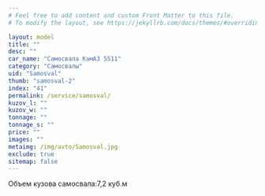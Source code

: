 ```yaml
---
# Feel free to add content and custom Front Matter to this file.
# To modify the layout, see https://jekyllrb.com/docs/themes/#overriding-theme-defaults

layout: model
title: ""
desc: ""
car_name: "Самосвала КамАЗ 5511"
category: "Самосвалы"
uid: "Samosval"
thumb: "samosval-2"
index: "41"
permalink: /service/samosval/
kuzov_l: ""
kuzov_w: ""
tonnage: ""
tonnage_s: ""
price: ""
images: ""
metaimg: /img/avto/Samosval.jpg
exclude: true
sitemap: false
---
```


<span>Объем кузова самосвала:</span><span>7,2 куб.м</span>
